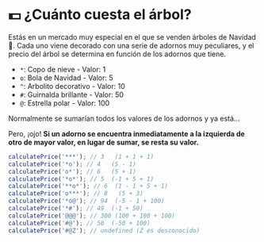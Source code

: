 # 💵 ¿Cuánto cuesta el árbol?

Estás en un mercado muy especial en el que se venden árboles de Navidad 🎄. Cada uno viene decorado con una serie de adornos muy peculiares, y el precio del árbol se determina en función de los adornos que tiene.

- `*`: Copo de nieve - Valor: 1
- `o`: Bola de Navidad - Valor: 5
- `^`: Arbolito decorativo - Valor: 10
- `#`: Guirnalda brillante - Valor: 50
- `@`: Estrella polar - Valor: 100

Normalmente se sumarían todos los valores de los adornos y ya está…

Pero, ¡ojo! **Si un adorno se encuentra inmediatamente a la izquierda de otro de mayor valor, en lugar de sumar, se resta su valor.**

```js
calculatePrice('***'); // 3   (1 + 1 + 1)
calculatePrice('*o'); // 4   (5 - 1)
calculatePrice('o*'); // 6   (5 + 1)
calculatePrice('*o*'); // 5  (-1 + 5 + 1)
calculatePrice('**o*'); // 6  (1 - 1 + 5 + 1)
calculatePrice('o***'); // 8   (5 + 3)
calculatePrice('*o@'); // 94  (-5 - 1 + 100)
calculatePrice('*#'); // 49  (-1 + 50)
calculatePrice('@@@'); // 300 (100 + 100 + 100)
calculatePrice('#@'); // 50  (-50 + 100)
calculatePrice('#@Z'); // undefined (Z es desconocido)
```
